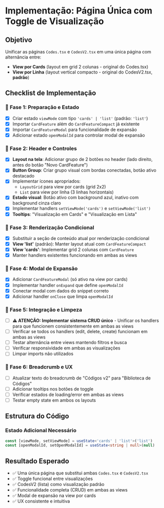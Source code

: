 # Implementação: Página Única com Toggle de Visualização

## Objetivo
Unificar as páginas `Codes.tsx` e `CodesV2.tsx` em uma única página com alternância entre:
- **View por Cards** (layout em grid 2 colunas - original do Codes.tsx)
- **View por Linha** (layout vertical compacto - original do CodesV2.tsx, **padrão**)

## Checklist de Implementação

### 🎯 **Fase 1: Preparação e Estado**
- [x] Criar estado `viewMode` com tipo `'cards' | 'list'` (padrão: `'list'`)
- [x] Importar `CardFeature` além do `CardFeatureCompact` já existente
- [x] Importar `CardFeatureModal` para funcionalidade de expansão
- [x] Adicionar estado `openModalId` para controlar modal de expansão

### 🎯 **Fase 2: Header e Controles**
- [x] **Layout na tela**: Adicionar grupo de 2 botões no header (lado direito, antes do botão "Novo CardFeature")
- [x] **Button Group**: Criar grupo visual com bordas conectadas, botão ativo destacado
- [x] Implementar ícones apropriados:
  - `LayoutGrid` para view por cards (grid 2x2)
  - `List` para view por linha (3 linhas horizontais)
- [x] **Estado visual**: Botão ativo com background azul, inativo com background cinza claro
- [x] Implementar handlers `setViewMode('cards')` e `setViewMode('list')`
- [x] **Tooltips**: "Visualização em Cards" e "Visualização em Lista"

### 🎯 **Fase 3: Renderização Condicional**
- [x] Substituir a seção de conteúdo atual por renderização condicional
- [x] **View 'list'** (padrão): Manter layout atual com `CardFeatureCompact`
- [x] **View 'cards'**: Implementar grid 2 colunas com `CardFeature`
- [x] Manter handlers existentes funcionando em ambas as views

### 🎯 **Fase 4: Modal de Expansão**
- [x] Adicionar `CardFeatureModal` (só ativo na view por cards)
- [x] Implementar handler `onExpand` que define `openModalId`
- [x] Conectar modal com dados do snippet correto
- [x] Adicionar handler `onClose` que limpa `openModalId`

### 🎯 **Fase 5: Integração e Limpeza**
- [ ] **⚠️ ATENÇÃO: Implementar sistema CRUD único** - Unificar os handlers para que funcionem consistentemente em ambas as views
- [ ] Verificar se todos os handlers (edit, delete, create) funcionam em ambas as views
- [ ] Testar alternância entre views mantendo filtros e busca
- [ ] Verificar responsividade em ambas as visualizações
- [ ] Limpar imports não utilizados

### 🎯 **Fase 6: Breadcrumb e UX**
- [ ] Atualizar texto do breadcrumb de "Códigos v2" para "Biblioteca de Códigos"
- [ ] Adicionar tooltips nos botões de toggle
- [ ] Verificar estados de loading/error em ambas as views
- [ ] Testar empty state em ambos os layouts

## Estrutura do Código

### Estado Adicional Necessário
```typescript
const [viewMode, setViewMode] = useState<'cards' | 'list'>('list')
const [openModalId, setOpenModalId] = useState<string | null>(null)
```

## Resultado Esperado
- ✅ Uma única página que substitui ambas `Codes.tsx` e `CodesV2.tsx`
- ✅ Toggle funcional entre visualizações
- ✅ CodesV2 (lista) como visualização padrão
- ✅ Funcionalidade completa (CRUD) em ambas as views
- ✅ Modal de expansão na view por cards
- ✅ UX consistente e intuitiva 